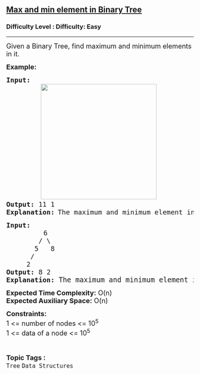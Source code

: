 <h2><a href="https://www.geeksforgeeks.org/problems/max-and-min-element-in-binary-tree/1?itm_source=geeksforgeeks&itm_medium=article&itm_campaign=practice_card">Max and min element in Binary Tree</a></h2><h3>Difficulty Level : Difficulty: Easy</h3><hr><div class="problems_problem_content__Xm_eO"><p><span style="font-size: 18px;">Given a Binary Tree, find maximum and minimum elements in it.</span></p>
<p><span style="font-size: 18px;"><strong>Example:</strong></span></p>
<pre><span style="font-size: 18px;"><strong>Input: </strong>
</span>           <img style="height: 310px; width: 311px;" src="https://contribute.geeksforgeeks.org/wp-content/uploads/maxMin.png" alt="">
<span style="font-size: 18px;"><strong>Output: </strong>11 1
<strong>Explanation:</strong></span> <span style="font-size: 18px;">The maximum and minimum element in this binary tree is 11 and 1 respectively.</span></pre>
<pre><span style="font-size: 18px;"><strong>Input: </strong></span>
        <span style="font-size: 18px;">   6
&nbsp;       / \
&nbsp;      5   8
&nbsp;     /
&nbsp;    2</span>
<span style="font-size: 18px;"><strong>Output: </strong>8 2<br><strong>Explanation: </strong></span><span style="font-size: 14pt;">The maximum and minimum element in this binary tree is 8 and 2 respectively.</span></pre>
<p><span style="font-size: 18px;"><strong>Expected Time Complexity:</strong> O(n)<br><strong>Expected Auxiliary Space:</strong> O(n)</span></p>
<p><span style="font-size: 18px;"><strong>Constraints:</strong><br>1 &lt;= number of nodes &lt;= 10<sup>5</sup><br>1 &lt;= data of a node &lt;= 10<sup>5</sup></span></p></div><br><p><span style=font-size:18px><strong>Topic Tags : </strong><br><code>Tree</code>&nbsp;<code>Data Structures</code>&nbsp;